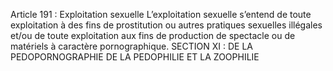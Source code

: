 Article 191 : Exploitation sexuelle
L’exploitation sexuelle s’entend de toute exploitation à des fins de prostitution ou autres pratiques sexuelles illégales et/ou de toute exploitation aux fins de production de spectacle ou de matériels à caractère pornographique.
SECTION XI : DE LA PEDOPORNOGRAPHIE DE LA PEDOPHILIE
ET LA ZOOPHILIE